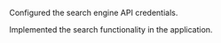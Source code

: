 Configured the search engine API credentials.

Implemented the search functionality in the application.